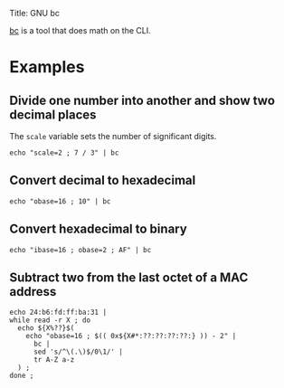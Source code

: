 Title: GNU bc

[bc](bc "wikilink") is a tool that does math on the CLI.

# Examples

## Divide one number into another and show two decimal places

The `scale` variable sets the number of significant digits.

`echo "scale=2 ; 7 / 3" | bc`

## Convert decimal to hexadecimal

`echo "obase=16 ; 10" | bc`

## Convert hexadecimal to binary

`echo "ibase=16 ; obase=2 ; AF" | bc`

## Subtract two from the last octet of a MAC address

```
echo 24:b6:fd:ff:ba:31 |
while read -r X ; do
  echo ${X%??}$(
    echo "obase=16 ; $(( 0x${X#*:??:??:??:??:} )) - 2" |
      bc |
      sed 's/^\(.\)$/0\1/' |
      tr A-Z a-z
  ) ;
done ;
```
